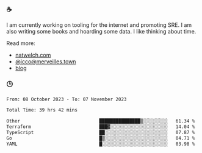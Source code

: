 ### ☕

I am currently working on tooling for the internet and promoting SRE. I am also writing some books and hoarding some data. I like thinking about time. 

Read more:

 - [natwelch.com](https://natwelch.com)
 - [@icco@merveilles.town](https://merveilles.town/@icco)
 - [blog](https://writing.natwelch.com)

### 🕒

<!--START_SECTION:waka-->

```txt
From: 08 October 2023 - To: 07 November 2023

Total Time: 39 hrs 42 mins

Other                             ███████████████▒░░░░░░░░░   61.34 %
Terraform                         ███▓░░░░░░░░░░░░░░░░░░░░░   14.04 %
TypeScript                        ██░░░░░░░░░░░░░░░░░░░░░░░   07.87 %
Go                                █▒░░░░░░░░░░░░░░░░░░░░░░░   04.71 %
YAML                              █░░░░░░░░░░░░░░░░░░░░░░░░   03.98 %
```

<!--END_SECTION:waka-->
